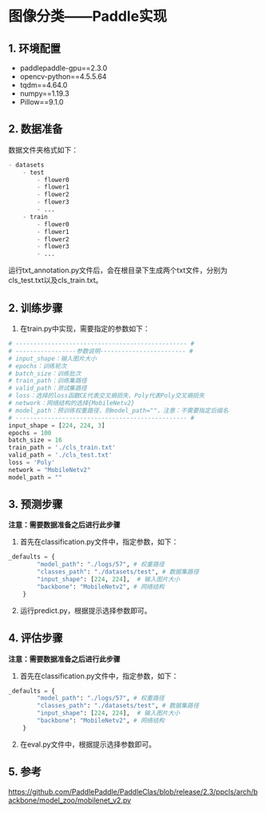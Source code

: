 # 图像分类——Paddle实现

## 1. 环境配置

- paddlepaddle-gpu==2.3.0
- opencv-python==4.5.5.64
- tqdm==4.64.0
- numpy==1.19.3
- Pillow==9.1.0

## 2. 数据准备

数据文件夹格式如下：
```python
- datasets
	- test
		- flower0
		- flower1
		- flower2
		- flower3
		- ...
	- train 
		- flower0
		- flower1
		- flower2
		- flower3
		- ...
```
运行txt_annotation.py文件后，会在根目录下生成两个txt文件，分别为cls_test.txt以及cls_train.txt。


## 2. 训练步骤
1. 在train.py中实现，需要指定的参数如下：
```python
# ------------------------------------------------ #
# -----------------参数说明------------------------ #
# input_shape：输入图片大小
# epochs：训练轮次
# batch_size：训练批次
# train_path：训练集路径
# valid_path：测试集路径
# loss：选择的loss函数CE代表交叉熵损失、Poly代表Poly交叉熵损失
# network：网络结构的选择{MobileNetv2}
# model_path：预训练权重路径，则model_path=""，注意：不需要指定后缀名
# ------------------------------------------------ #
input_shape = [224, 224, 3]
epochs = 100
batch_size = 16
train_path = './cls_train.txt'
valid_path = './cls_test.txt'
loss = 'Poly'
network = "MobileNetv2"
model_path = ""
```

## 3. 预测步骤

**注意：需要数据准备之后进行此步骤**
1. 首先在classification.py文件中，指定参数，如下：

```python
_defaults = {
        "model_path": "./logs/57", # 权重路径
        "classes_path": "./datasets/test", # 数据集路径
        "input_shape": [224, 224],  # 输入图片大小
        "backbone": "MobileNetv2", # 网络结构
    }
```

2. 运行predict.py，根据提示选择参数即可。

## 4. 评估步骤
**注意：需要数据准备之后进行此步骤**

1. 首先在classification.py文件中，指定参数，如下：

```python
_defaults = {
        "model_path": "./logs/57", # 权重路径
        "classes_path": "./datasets/test", # 数据集路径
        "input_shape": [224, 224],  # 输入图片大小
        "backbone": "MobileNetv2", # 网络结构
    }
```

2. 在eval.py文件中，根据提示选择参数即可。

## 5. 参考
https://github.com/PaddlePaddle/PaddleClas/blob/release/2.3/ppcls/arch/backbone/model_zoo/mobilenet_v2.py








